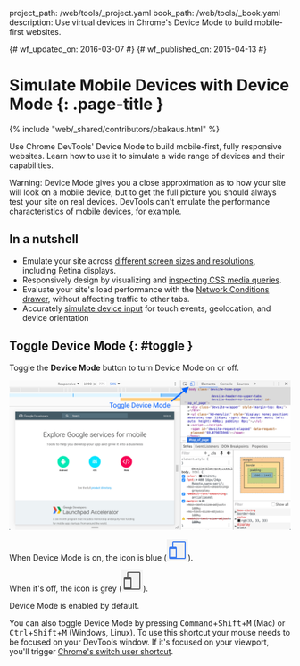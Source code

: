 project_path: /web/tools/_project.yaml
book_path: /web/tools/_book.yaml
description: Use virtual devices in Chrome's Device Mode to build mobile-first websites.

{# wf_updated_on: 2016-03-07 #}
{# wf_published_on: 2015-04-13 #}

# Simulate Mobile Devices with Device Mode {: .page-title }

{% include "web/_shared/contributors/pbakaus.html" %}

Use Chrome DevTools' Device Mode to build mobile-first, fully responsive websites. Learn how to use it to simulate a wide range of devices and their capabilities.

Warning: Device Mode gives you a close approximation as to how your site
will look on a mobile device, but to get the full picture you should always
test your site on real devices. DevTools can't emulate the performance
characteristics of mobile devices, for example.


## In a nutshell

* Emulate your site across [different screen sizes and resolutions](/web/tools/chrome-devtools/device-mode/emulate-mobile-viewports), including Retina displays.
* Responsively design by visualizing and [inspecting CSS media queries](/web/tools/chrome-devtools/iterate/device-mode/media-queries).
* Evaluate your site's load performance with the [Network Conditions drawer](emulate-mobile-viewports#network), without affecting traffic to other tabs.
* Accurately [simulate device input](/web/tools/chrome-devtools/device-mode/device-input-and-sensors) for touch events, geolocation, and device orientation

## Toggle Device Mode {: #toggle }

Toggle the **Device Mode** button to turn Device Mode on or off.

![Initial start for device mode](imgs/device-mode-initial-view.png)

When Device Mode is on, the icon is blue
(![device mode on](imgs/device-mode-on.png)).

When it's off, the icon is grey
(![device mode off](imgs/device-mode-off.png)).

Device Mode is enabled by default. 

You can also toggle Device Mode by pressing
<kbd>Command</kbd>+<kbd>Shift</kbd>+<kbd>M</kbd> (Mac) or
<kbd>Ctrl</kbd>+<kbd>Shift</kbd>+<kbd>M</kbd> (Windows, Linux).
To use this shortcut your mouse needs to be focused on your DevTools window.
If it's focused on your viewport, you'll trigger [Chrome's switch user
shortcut](https://support.google.com/chrome/answer/157179).



